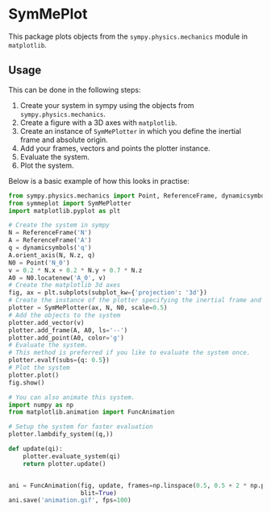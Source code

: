 # SymMePlot
This package plots objects from the `sympy.physics.mechanics` module in `matplotlib`.

## Usage
This can be done in the following steps:
1. Create your system in sympy using the objects from `sympy.physics.mechanics`.
2. Create a figure with a 3D axes with `matplotlib`.
3. Create an instance of `SymMePlotter` in which you define the inertial frame and absolute origin.
4. Add your frames, vectors and points the plotter instance.
5. Evaluate the system.
6. Plot the system.

Below is a basic example of how this looks in practise:
```python
from sympy.physics.mechanics import Point, ReferenceFrame, dynamicsymbols
from symmeplot import SymMePlotter
import matplotlib.pyplot as plt

# Create the system in sympy
N = ReferenceFrame('N')
A = ReferenceFrame('A')
q = dynamicsymbols('q')
A.orient_axis(N, N.z, q)
N0 = Point('N_0')
v = 0.2 * N.x + 0.2 * N.y + 0.7 * N.z
A0 = N0.locatenew('A_0', v)
# Create the matplotlib 3d axes
fig, ax = plt.subplots(subplot_kw={'projection': '3d'})
# Create the instance of the plotter specifying the inertial frame and origin
plotter = SymMePlotter(ax, N, N0, scale=0.5)
# Add the objects to the system
plotter.add_vector(v)
plotter.add_frame(A, A0, ls='--')
plotter.add_point(A0, color='g')
# Evaluate the system.
# This method is preferred if you like to evaluate the system once.
plotter.evalf(subs={q: 0.5})
# Plot the system
plotter.plot()
fig.show()

# You can also animate this system.
import numpy as np
from matplotlib.animation import FuncAnimation

# Setup the system for faster evaluation
plotter.lambdify_system((q,))

def update(qi):
    plotter.evaluate_system(qi)
    return plotter.update()


ani = FuncAnimation(fig, update, frames=np.linspace(0.5, 0.5 + 2 * np.pi, 100),
                    blit=True)
ani.save('animation.gif', fps=100)
```

